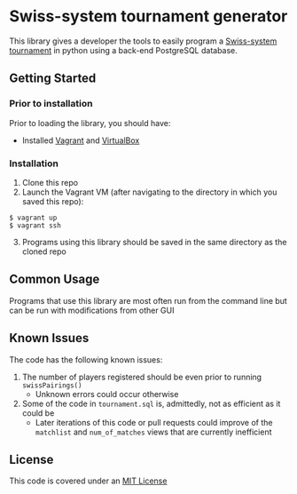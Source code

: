 # **Swiss-system tournament generator**
This library gives a developer the tools to easily program a [Swiss-system tournament](https://en.wikipedia.org/wiki/Swiss-system_tournament) in python using a back-end PostgreSQL database.

## **Getting Started**
### Prior to installation
Prior to loading the library, you should have:
- Installed [Vagrant](http://vagrantup.com/) and [VirtualBox](https://www.virtualbox.org/)

### Installation
1. Clone this repo
2. Launch the Vagrant VM (after navigating to the directory in which you saved this repo):
```
$ vagrant up
$ vagrant ssh
```
3. Programs using this library should be saved in the same directory as the cloned repo

## **Common Usage**
Programs that use this library are most often run from the command line but can be run with modifications from other GUI

## **Known Issues**
The code has the following known issues:
1. The number of players registered should be even prior to running `swissPairings()`
    - Unknown errors could occur otherwise
2. Some of the code in `tournament.sql` is, admittedly, not as efficient as it could be
    - Later iterations of this code or pull requests could improve of the `matchlist` and `num_of_matches` views that are currently inefficient

## **License**
This code is covered under an [MIT License](./LICENSE)
